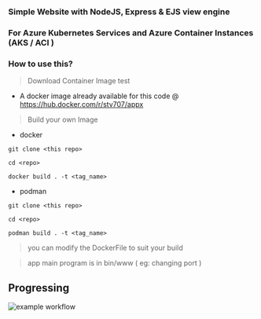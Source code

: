 ### Simple Website with NodeJS, Express & EJS view engine
### For Azure Kubernetes Services and Azure Container Instances (AKS / ACI )
### How to use this?

> Download Container Image test

* A docker image already available for this code @ https://hub.docker.com/r/stv707/appx

> Build your own Image 

* docker 
```
git clone <this repo>

cd <repo>

docker build . -t <tag_name>
```

* podman
```
git clone <this repo>

cd <repo>

podman build . -t <tag_name>

```

> you can modify the DockerFile to suit your build

> app main program is in bin/www ( eg: changing port )

## Progressing 
![example workflow](https://github.com/stv707/app-x/action/workflows/main_democonaz4002024.yml/badge.svg)
